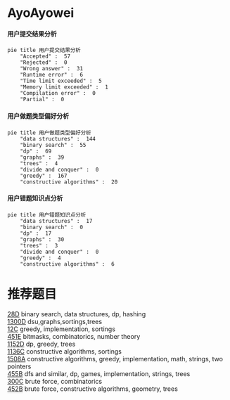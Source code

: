 # AyoAyowei

<!-- tabs:start -->



#### **用户提交结果分析**

```mermaid
pie title 用户提交结果分析
    "Accepted" :  57
    "Rejected" :  0
    "Wrong answer" :  31
    "Runtime error" :  6
    "Time limit exceeded" :  5
    "Memory limit exceeded" :  1
    "Compilation error" :  0
    "Partial" :  0
```

#### **用户做题类型偏好分析**

```mermaid
pie title 用户做题类型偏好分析
    "data structures" :  144
    "binary search" :  55
    "dp" :  69
    "graphs" :  39
    "trees" :  4
    "divide and conquer" :  0
    "greedy" :  167
    "constructive algorithms" :  20
```
#### **用户错题知识点分析**

```mermaid
pie title 用户错题知识点分析
    "data structures" :  17
    "binary search" :  0
    "dp" :  17
    "graphs" :  30
    "trees" :  3
    "divide and conquer" :  0
    "greedy" :  4
    "constructive algorithms" :  6
```



<!-- tabs:end -->
# 推荐题目
[28D](https://codeforces.com/contest/28/problem/D)		binary search,
                        data structures,
                        dp,
                        hashing		  
[1300D](https://codeforces.com/contest/1300/problem/D)		dsu,graphs,sortings,trees		  
[12C](https://codeforces.com/contest/12/problem/C)		greedy,
                        implementation,
                        sortings		  
[451E](https://codeforces.com/contest/451/problem/E)		bitmasks,
                        combinatorics,
                        number theory		  
[1152D](https://codeforces.com/contest/1152/problem/D)		dp,
                        greedy,
                        trees		  
[1136C](https://codeforces.com/contest/1136/problem/C)		constructive algorithms,
                        sortings		  
[1508A](https://codeforces.com/contest/1508/problem/A)		constructive algorithms,
                        greedy,
                        implementation,
                        math,
                        strings,
                        two pointers		  
[455B](https://codeforces.com/contest/455/problem/B)		dfs and similar,
                        dp,
                        games,
                        implementation,
                        strings,
                        trees		  
[300C](https://codeforces.com/contest/300/problem/C)		brute force,
                        combinatorics		  
[452B](https://codeforces.com/contest/452/problem/B)		brute force,
                        constructive algorithms,
                        geometry,
                        trees		  
